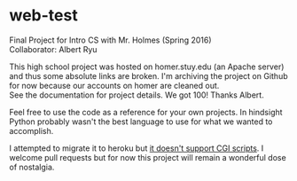 # web-test
Final Project for Intro CS with Mr. Holmes (Spring 2016)  
Collaborator: Albert Ryu

This high school project was hosted on homer.stuy.edu (an Apache server) and thus some absolute links are broken. I'm archiving the project on Github for now because our accounts on homer are cleaned out.  
See the documentation for project details. We got 100! Thanks Albert.  

Feel free to use the code as a reference for your own projects. In hindsight Python probably wasn't the best language to use for what we wanted to accomplish.  

I attempted to migrate it to heroku but [it doesn't support CGI scripts](https://stackoverflow.com/questions/13520175/run-python-cgi-application-on-heroku). I welcome pull requests but for now this project will remain a wonderful dose of nostalgia.
